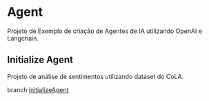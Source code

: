 # Agent 

Projeto de Exemplo de criação de Agentes de IA utilizando OpenAI e Langchain.

## Initialize Agent

Projeto de análise de sentimentos utilizando dataset do CoLA.

branch [initializeAgent](https://github.com/charlesluizmendes/Agent/tree/feature/initializeAgent)